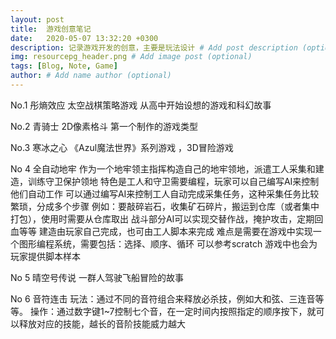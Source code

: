 ```yaml
---
layout: post
title:  游戏创意笔记
date:   2020-05-07 13:32:20 +0300
description: 记录游戏开发的创意，主要是玩法设计 # Add post description (optional)
img: resourcepg_header.png # Add image post (optional)
tags: [Blog, Note, Game]
author: # Add name author (optional)
---
```

No.1 彤熵效应
太空战棋策略游戏
从高中开始设想的游戏和科幻故事

No.2 青骑士
2D像素格斗
第一个制作的游戏类型

No.3 寒冰之心
《Azul魔法世界》系列游戏 ，3D冒险游戏


No 4 全自动地牢
作为一个地牢领主指挥构造自己的地牢领地，派遣工人采集和建造，训练守卫保护领地
特色是工人和守卫需要编程，玩家可以自己编写AI来控制他们自动工作
可以通过编写AI来控制工人自动完成采集任务，这种采集任务比较繁琐，分成多个步骤
例如：要敲碎岩石，收集矿石碎片，搬运到仓库（或者集中打包），使用时需要从仓库取出
战斗部分AI可以实现交替作战，掩护攻击，定期回血等等
建造由玩家自己完成，也可由工人脚本来完成
难点是需要在游戏中实现一个图形编程系统，需要包括：选择、顺序、循环
可以参考scratch
游戏中也会为玩家提供脚本样本

No 5 晴空号传说
一群人驾驶飞船冒险的故事

No 6 音符连击
玩法：通过不同的音符组合来释放必杀技，例如大和弦、三连音等等。
操作：通过数字键1~7控制七个音，在一定时间内按照指定的顺序按下，就可以释放对应的技能，越长的音阶技能威力越大
